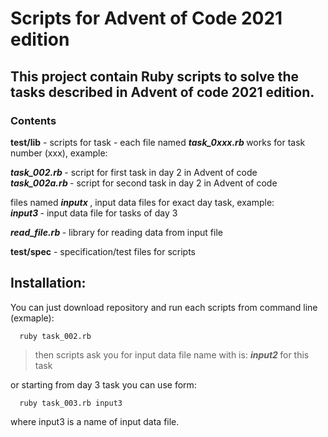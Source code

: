 # Scripts for Advent of Code 2021 edition
## This project contain Ruby scripts to solve the tasks described in Advent of code 2021 edition.

### **Contents**

 **test/lib**  - scripts for task - each file named  **<em> task_0xxx.rb </em>**  works for task number (xxx), example:  
 
**<em> task_002.rb </em>**  - script for first task in day 2 in Advent of code  
 **<em> task_002a.rb </em>**  - script for second task in day 2 in Advent of code  
 
 files named **<em>  inputx  </em>** , input data files for exact day task, example:  
 **<em> input3 </em>**  - input data file for tasks of day 3  
 
 **<em>read_file.rb </em>**  - library for reading data from input file

**test/spec**  - specification/test files for scripts 

## Installation:

You can just download repository and run each scripts from command line (exmaple):

      ruby task_002.rb
      
   > then scripts ask you for input data file name with is: **<em> input2 </em>**  for this task  
      
   or starting from day 3 task you can use form:
      
      ruby task_003.rb input3

   where input3 is a name of input data file.
